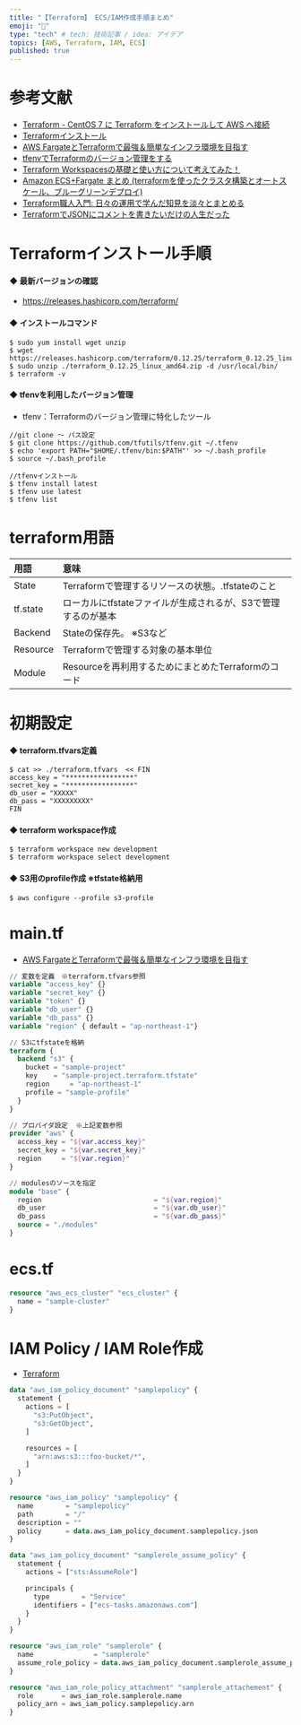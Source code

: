 ```yaml
---
title: "【Terraform】 ECS/IAM作成手順まとめ"
emoji: "🌟"
type: "tech" # tech: 技術記事 / idea: アイデア
topics: [AWS, Terraform, IAM, ECS]
published: true
---
```

# 参考文献
- [Terraform - CentOS 7 に Terraform をインストールして AWS へ接続](https://qiita.com/anfangd/items/5eac63d77264e796ffb5)
- [Terraformインストール](https://qiita.com/moroishisan/items/35736e9a0332d0df9206)
- [AWS FargateとTerraformで最強＆簡単なインフラ環境を目指す](https://qiita.com/tarumzu/items/2d7ed918f230fea957e8)
- [tfenvでTerraformのバージョン管理をする](https://qiita.com/kamatama_41/items/ba59a070d8389aab7694)
- [Terraform Workspacesの基礎と使い方について考えてみた！](https://dev.classmethod.jp/articles/how-to-use-terraform-workspace/)
- [Amazon ECS+Fargate まとめ (terraformを使ったクラスタ構築とオートスケール、ブルーグリーンデプロイ)](https://qiita.com/marnie_ms4/items/202deb8f587233a17cca)
- [Terraform職人入門: 日々の運用で学んだ知見を淡々とまとめる](https://qiita.com/minamijoyo/items/1f57c62bed781ab8f4d7)
- [TerraformでJSONにコメントを書きたいだけの人生だった](https://qiita.com/minamijoyo/items/18fa28132cf737c86ddf)

# Terraformインストール手順

#### ◆ 最新バージョンの確認　
- https://releases.hashicorp.com/terraform/

#### ◆ インストールコマンド
```
$ sudo yum install wget unzip
$ wget https://releases.hashicorp.com/terraform/0.12.25/terraform_0.12.25_linux_amd64.zip
$ sudo unzip ./terraform_0.12.25_linux_amd64.zip -d /usr/local/bin/
$ terraform -v
```

#### ◆ tfenvを利用したバージョン管理

- tfenv：Terraformのバージョン管理に特化したツール

```
//git clone 〜 パス設定
$ git clone https://github.com/tfutils/tfenv.git ~/.tfenv
$ echo 'export PATH="$HOME/.tfenv/bin:$PATH"' >> ~/.bash_profile
$ source ~/.bash_profile

//tfenvインストール
$ tfenv install latest
$ tfenv use latest
$ tfenv list
```

# terraform用語

|用語      |意味     |
|:--------|:---------------------------------------|
|State|Terraformで管理するリソースの状態。.tfstateのこと|
|tf.state|ローカルにtfstateファイルが生成されるが、S3で管理するのが基本|
|Backend|Stateの保存先。   ※S3など|
|Resource|Terraformで管理する対象の基本単位|
|Module|Resourceを再利用するためにまとめたTerraformのコード|

# 初期設定

#### ◆ terraform.tfvars定義
```
$ cat >> ./terraform.tfvars  << FIN
access_key = "*****************"
secret_key = "*****************"
db_user = "XXXXX"
db_pass = "XXXXXXXXX"
FIN
```

#### ◆ terraform workspace作成
```
$ terraform workspace new development
$ terraform workspace select development
```

#### ◆ S3用のprofile作成   ※tfstate格納用
```
$ aws configure --profile s3-profile
```

# main.tf
- [AWS FargateとTerraformで最強＆簡単なインフラ環境を目指す](https://qiita.com/tarumzu/items/2d7ed918f230fea957e8)

```main.tf
// 変数を定義　※terraform.tfvars参照
variable "access_key" {}
variable "secret_key" {}
variable "token" {}
variable "db_user" {}
variable "db_pass" {}
variable "region" { default = "ap-northeast-1"}

// S3にtfstateを格納
terraform {
  backend "s3" {
    bucket = "sample-project"
    key    = "sample-project.terraform.tfstate"
    region     = "ap-northeast-1"
    profile = "sample-profile"
  }
}

// プロバイダ設定  ※上記変数参照
provider "aws" {
  access_key = "${var.access_key}"
  secret_key = "${var.secret_key}"
  region     = "${var.region}"
}

// modulesのソースを指定
module "base" {
  region                            = "${var.region}"
  db_user                           = "${var.db_user}"
  db_pass                           = "${var.db_pass}"
  source = "./modules"
}
```

# ecs.tf
```ecs.tf
resource "aws_ecs_cluster" "ecs_cluster" {
  name = "sample-cluster"
}
```

# IAM Policy / IAM Role作成

- [Terraform](https://www.terraform.io/docs/providers/aws/d/iam_policy_document.html)

```iam.tf
data "aws_iam_policy_document" "samplepolicy" {
  statement {
    actions = [
      "s3:PutObject",
      "s3:GetObject",
    ]

    resources = [
      "arn:aws:s3:::foo-bucket/*",
    ]
  }
}

resource "aws_iam_policy" "samplepolicy" {
  name        = "samplepolicy"
  path        = "/"
  description = ""
  policy      = data.aws_iam_policy_document.samplepolicy.json
}

data "aws_iam_policy_document" "samplerole_assume_policy" {
  statement {
    actions = ["sts:AssumeRole"]

    principals {
      type        = "Service"
      identifiers = ["ecs-tasks.amazonaws.com"]
    }
  }
}

resource "aws_iam_role" "samplerole" {
  name               = "samplerole"
  assume_role_policy = data.aws_iam_policy_document.samplerole_assume_policy.json
}

resource "aws_iam_role_policy_attachment" "samplerole_attachement" {
  role       = aws_iam_role.samplerole.name
  policy_arn = aws_iam_policy.samplepolicy.arn
}
```
